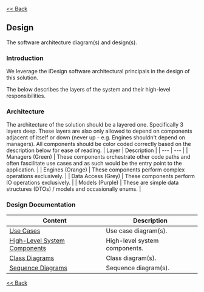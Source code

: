 [<< Back](../README.md)

## Design
The software architecture diagram(s) and design(s).

### Introduction
We leverage the iDesign software architectural principals in the design of this solution.

The below describes the layers of the system and their high-level responsibilities.

### Architecture
The architecture of the solution should be a layered one. Specifically 3 layers deep. These layers are also only allowed to depend on components adjacent of itself or down (never up - e.g. Engines shouldn't depend on managers). All components should be color coded correctly based on the description below for ease of reading.
| Layer | Description |
| --- | --- |
| Managers (Green) | These components orchestrate other code paths and often fascilitate use cases and as such would be the entry point to the application. |
| Engines (Orange) | These components perform complex operations exclusively. |
| Data Access (Grey) | These components perform IO operations exclusively. |
| Models (Purple) | These are simple data structures (DTOs) / models and occasionally enums. |

### Design Documentation
| Content | Description
| -- | -- |
| [Use Cases](./designs/1_use_cases.md) | Use case diagram(s).
| [High-Level System Components](./designs/2_system_components.md) | High-level system components.
| [Class Diagrams](./designs/3_class.md) | Class diagram(s).
| [Sequence Diagrams](./designs/4_sequence.md) | Sequence diagram(s).

[<< Back](../README.md)